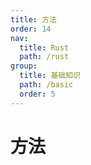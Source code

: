 ```yaml
---
title: 方法
order: 14
nav:
  title: Rust
  path: /rust
group:
  title: 基础知识
  path: /basic
  order: 5
---
```


# 方法
